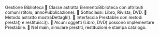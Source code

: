 Gestione Biblioteca
 Classe astratta ElementoBiblioteca con attributi comuni (titolo, annoPubblicazione).
 Sottoclassi: Libro, Rivista, DVD.
 Metodo astratto mostraDettagli().
 Interfaccia Prestabile con metodi presta() e restituisci().
 Alcuni oggetti (Libro, DVD) possono implementare Prestabile.
 Nel main, simulare prestiti, restituzioni e stampa catalogo.
